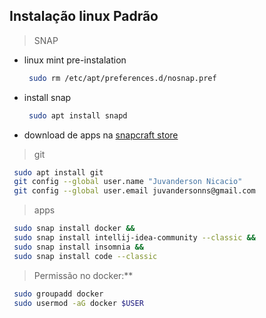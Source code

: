 ## Instalação linux Padrão

> SNAP
- linux mint pre-instalation 
  ```sh
   sudo rm /etc/apt/preferences.d/nosnap.pref
  ```
- install snap 
  ```sh
   sudo apt install snapd
  ```
- download de apps na [snapcraft store](https://snapcraft.io/store)
> git
  ```sh
   sudo apt install git
   git config --global user.name "Juvanderson Nicacio"
   git config --global user.email juvandersonns@gmail.com
  ```
> apps
  ```sh
   sudo snap install docker &&
   sudo snap install intellij-idea-community --classic &&
   sudo snap install insomnia &&
   sudo snap install code --classic
  ```
> Permissão no docker:**
  ```sh
   sudo groupadd docker
   sudo usermod -aG docker $USER
  ```
